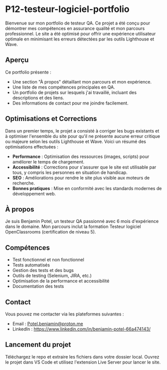 # P12-testeur-logiciel-portfolio

Bienvenue sur mon portfolio de testeur QA. Ce projet a été conçu pour démontrer mes compétences en assurance qualité et mon parcours professionnel. Le site a été optimisé pour offrir une expérience utilisateur optimale en minimisant les erreurs détectées par les outils Lighthouse et Wave.

## Aperçu

Ce portfolio présente :

- Une section "À propos" détaillant mon parcours et mon expérience.
- Une liste de mes compétences principales en QA.
- Un portfolio de projets sur lesquels j'ai travaillé, incluant des descriptions et des liens.
- Des informations de contact pour me joindre facilement.

## Optimisations et Corrections

Dans un premier temps, le projet a consisté à corriger les bugs existants et à optimiser l'ensemble du site pour qu'il ne présente aucune erreur critique ou majeure selon les outils Lighthouse et Wave. Voici un résumé des optimisations effectuées :

- **Performance** : Optimisation des ressources (images, scripts) pour améliorer le temps de chargement.
- **Accessibilité** : Corrections pour s'assurer que le site est utilisable par tous, y compris les personnes en situation de handicap.
- **SEO** : Améliorations pour rendre le site plus visible aux moteurs de recherche.
- **Bonnes pratiques** : Mise en conformité avec les standards modernes de développement web.

## À propos

Je suis Benjamin Potel, un testeur QA passionné avec 6 mois d'expérience dans le domaine. Mon parcours inclut la formation Testeur logiciel OpenClassrooms (certification de niveau 5).

## Compétences

- Test fonctionnel et non fonctionnel
- Tests automatisés
- Gestion des tests et des bugs
- Outils de testing (Selenium, JIRA, etc.)
- Optimisation de la performance et accessibilité
- Documentation des tests

## Contact

Vous pouvez me contacter via les plateformes suivantes :

- Email : Potel.benjamin@proton.me
- LinkedIn : https://www.linkedin.com/in/benjamin-potel-66a474143/

## Lancement du projet

Téléchargez le repo et extraire les fichiers dans votre dossier local.
Ouvrez le projet dans VS Code et utilisez l'extension Live Server pour lancer le site.
